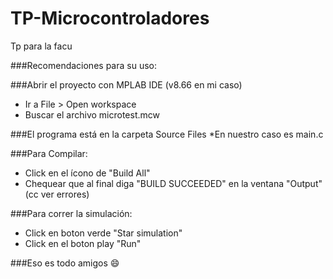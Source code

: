 # TP-Microcontroladores
Tp para la facu

###Recomendaciones para su uso:

###Abrir el proyecto con MPLAB IDE (v8.66 en mi caso)
* Ir a File > Open workspace
* Buscar el archivo microtest.mcw

###El programa está en la carpeta Source Files
*En nuestro caso es main.c

###Para Compilar:
* Click en el ícono de "Build All"
* Chequear que al final diga "BUILD SUCCEEDED" en la ventana "Output" (cc ver errores)


###Para correr la simulación:
* Click en boton verde "Star simulation"
* Click en el boton play "Run"


###Eso es todo amigos :smile: